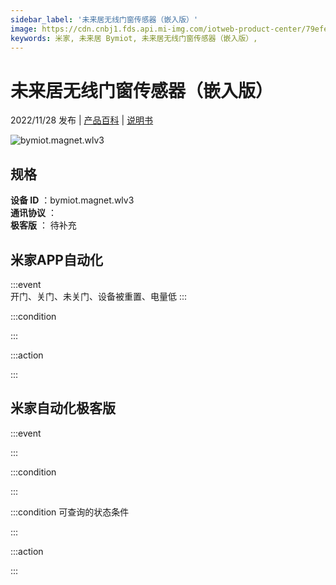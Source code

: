 ```yaml
---
sidebar_label: '未来居无线门窗传感器（嵌入版）'
image: https://cdn.cnbj1.fds.api.mi-img.com/iotweb-product-center/79efef1144eb8ddff33f5aedefcd53a6_1665374756066.png?GalaxyAccessKeyId=AKVGLQWBOVIRQ3XLEW&Expires=9223372036854775807&Signature=orrOZ934HE1yavIlcrH9yTQV+e0=
keywords: 米家, 未来居 Bymiot, 未来居无线门窗传感器（嵌入版）, 
---
```

# 未来居无线门窗传感器（嵌入版）

2022/11/28 发布 | [产品百科](https://home.mi.com/webapp/content/baike/product/index.html?model=bymiot.magnet.wlv3/) | [说明书](https://home.mi.com/views/introduction.html?model=bymiot.magnet.wlv3&region=cn)

![bymiot.magnet.wlv3](https://cdn.cnbj1.fds.api.mi-img.com/iotweb-product-center/79efef1144eb8ddff33f5aedefcd53a6_1665374756066.png?GalaxyAccessKeyId=AKVGLQWBOVIRQ3XLEW&Expires=9223372036854775807&Signature=orrOZ934HE1yavIlcrH9yTQV+e0=)

## 规格  
> 
**设备 ID** ：bymiot.magnet.wlv3  
**通讯协议** ：  
**极客版**  ： 待补充 


## 米家APP自动化  

:::event  
开门、关门、未关门、设备被重置、电量低
:::

:::condition  

:::

:::action   

:::

## 米家自动化极客版  

:::event  

:::

:::condition  

:::

:::condition 可查询的状态条件  

:::

:::action  

:::

        

